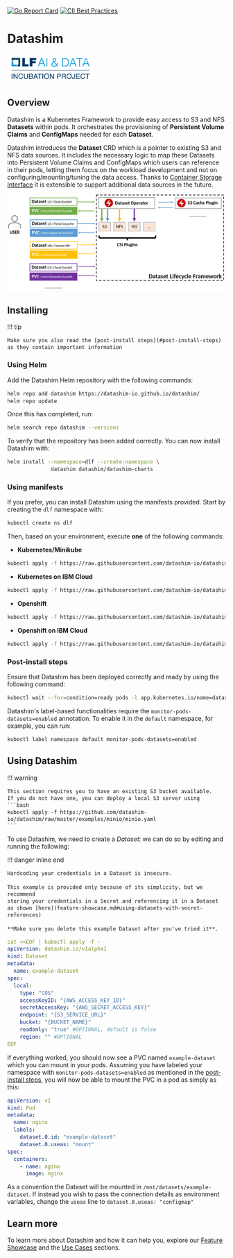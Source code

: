 [![Go Report Card](https://goreportcard.com/badge/github.com/IBM/dataset-lifecycle-framework)](https://goreportcard.com/report/github.com/datashim-io/datashim)
[![CII Best Practices](https://bestpractices.coreinfrastructure.org/projects/4821/badge)](https://bestpractices.coreinfrastructure.org/projects/4821)

# Datashim

<img src="./pictures/lfaidata-project-badge-incubation-color.png" alt="drawing" width="200"/>

## Overview

Datashim is a Kubernetes Framework to provide easy access to S3 and NFS
**Datasets** within pods. It orchestrates the provisioning of **Persistent
Volume Claims** and **ConfigMaps** needed for each **Dataset**.

Datashim introduces the **Dataset** CRD which is a pointer to existing S3 and
NFS data sources. It includes the necessary logic to map these Datasets into
Persistent Volume Claims and ConfigMaps which users can reference in their pods,
letting them focus on the workload development and not on
configuring/mounting/tuning the data access. Thanks to
[Container Storage Interface](https://kubernetes-csi.github.io/docs/) it is
extensible to support additional data sources in the future.

![DLF](./pictures/dlf.png)

## Installing

!!! tip

    Make sure you also read the [post-install steps](#post-install-steps)
    as they contain important information

### Using Helm

Add the Datashim Helm repository with the following commands:

```bash
helm repo add datashim https://datashim-io.github.io/datashim/
helm repo update
```

Once this has completed, run:

```bash
helm search repo datashim --versions
```

To verify that the repository has been added correctly. You can now install
Datashim with:

```bash
helm install --namespace=dlf --create-namespace \
              datashim datashim/datashim-charts
```

### Using manifests

If you prefer, you can install Datashim using the manifests provided. Start by
creating the `dlf` namespace with:

```bash
kubectl create ns dlf
```

Then, based on your environment, execute **one** of the following commands:

- **Kubernetes/Minikube**

```bash
kubectl apply -f https://raw.githubusercontent.com/datashim-io/datashim/master/release-tools/manifests/dlf.yaml
```

- **Kubernetes on IBM Cloud**

```bash
kubectl apply -f https://raw.githubusercontent.com/datashim-io/datashim/master/release-tools/manifests/dlf-ibm-k8s.yaml
```

- **Openshift**

```bash
kubectl apply -f https://raw.githubusercontent.com/datashim-io/datashim/master/release-tools/manifests/dlf-oc.yaml
```

- **Openshift on IBM Cloud**

```bash
kubectl apply -f https://raw.githubusercontent.com/datashim-io/datashim/master/release-tools/manifests/dlf-ibm-oc.yaml
```

### Post-install steps

Ensure that Datashim has been deployed correctly and ready by using the
following command:

```bash
kubectl wait --for=condition=ready pods -l app.kubernetes.io/name=datashim -n dlf
```

Datashim's label-based functionalities require the
`monitor-pods-datasets=enabled` annotation. To enable it in the `default`
namespace, for example, you can run:

```bash
kubectl label namespace default monitor-pods-datasets=enabled
```

## Using Datashim

!!! warning

    This section requires you to have an existing S3 bucket available.
    If you do not have one, you can deploy a local S3 server using
    ```bash
    kubectl apply -f https://github.com/datashim-io/datashim/raw/master/examples/minio/minio.yaml
    ```

To use Datashim, we need to create a _Dataset_: we can do so by editing and
running the following:

!!! danger inline end

    Hardcoding your credentials in a Dataset is insecure.

    This example is provided only because of its simplicity, but we recommend
    storing your credentials in a Secret and referencing it in a Dataset
    as shown [here](feature-showcase.md#using-datasets-with-secret-references)

    **Make sure you delete this example Dataset after you've tried it**.

```yaml
cat <<EOF | kubectl apply -f -
apiVersion: datashim.io/v1alpha1
kind: Dataset
metadata:
  name: example-dataset
spec:
  local:
    type: "COS"
    accessKeyID: "{AWS_ACCESS_KEY_ID}"
    secretAccessKey: "{AWS_SECRET_ACCESS_KEY}"
    endpoint: "{S3_SERVICE_URL}"
    bucket: "{BUCKET_NAME}"
    readonly: "true" #OPTIONAL, default is false
    region: "" #OPTIONAL
EOF
```

If everything worked, you should now see a PVC named `example-dataset` which you
can mount in your pods. Assuming you have labeled your namespace with
`monitor-pods-datasets=enabled` as mentioned in the
[post-install steps](#post-install-steps), you will now be able to mount the PVC
in a pod as simply as this:

```yaml
apiVersion: v1
kind: Pod
metadata:
  name: nginx
  labels:
    dataset.0.id: "example-dataset"
    dataset.0.useas: "mount"
spec:
  containers:
    - name: nginx
      image: nginx
```

As a convention the Dataset will be mounted in `/mnt/datasets/example-dataset`.
If instead you wish to pass the connection details as environment variables,
change the `useas` line to `dataset.0.useas: "configmap"`

## Learn more

To learn more about Datashim and how it can help you, explore our
[Feature Showcase](feature-showcase.md) and the [Use Cases](use-cases.md)
sections.
